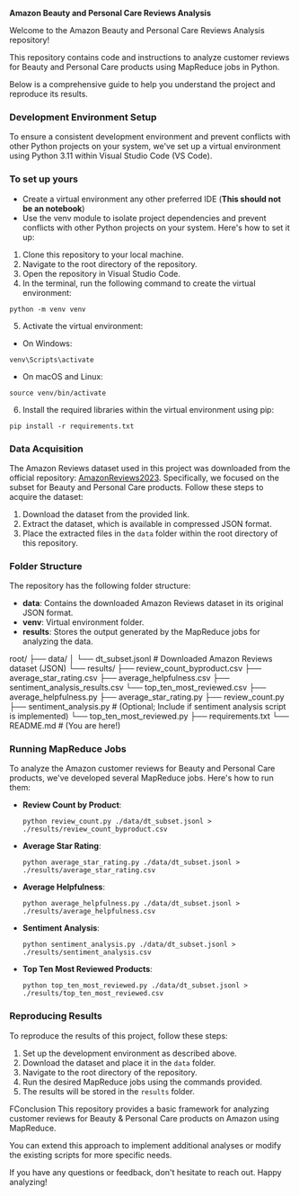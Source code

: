 **Amazon Beauty and Personal Care Reviews Analysis**

Welcome to the Amazon Beauty and Personal Care Reviews Analysis repository! 

This repository contains code and instructions to analyze customer reviews for Beauty and Personal Care products using MapReduce jobs in Python. 

Below is a comprehensive guide to help you understand the project and reproduce its results.

### Development Environment Setup

To ensure a consistent development environment and prevent conflicts with other Python projects on your system, we've set up a virtual environment using Python 3.11 within Visual Studio Code (VS Code). 

### To set up yours
- Create a virtual environment any other preferred IDE (**This should not be an notebook**)
- Use the venv module to isolate project dependencies and prevent conflicts with other Python projects on your system.
Here's how to set it up:

1. Clone this repository to your local machine.
2. Navigate to the root directory of the repository.
3. Open the repository in Visual Studio Code.
4. In the terminal, run the following command to create the virtual environment:

```
python -m venv venv
```

5. Activate the virtual environment:

- On Windows:

```
venv\Scripts\activate
```

- On macOS and Linux:

```
source venv/bin/activate
```

6. Install the required libraries within the virtual environment using pip:

```
pip install -r requirements.txt
```

### Data Acquisition

The Amazon Reviews dataset used in this project was downloaded from the official repository: [AmazonReviews2023](https://github.com/hyp1231/AmazonReviews2023). Specifically, we focused on the subset for Beauty and Personal Care products. Follow these steps to acquire the dataset:

1. Download the dataset from the provided link.
2. Extract the dataset, which is available in compressed JSON format.
3. Place the extracted files in the `data` folder within the root directory of this repository.

### Folder Structure

The repository has the following folder structure:

- **data**: Contains the downloaded Amazon Reviews dataset in its original JSON format.
- **venv**: Virtual environment folder.
- **results**: Stores the output generated by the MapReduce jobs for analyzing the data.

root/
├── data/
│   └── dt_subset.jsonl  # Downloaded Amazon Reviews dataset (JSON)
└── results/
    ├── review_count_byproduct.csv
    ├── average_star_rating.csv
    ├── average_helpfulness.csv
    ├── sentiment_analysis_results.csv
    └── top_ten_most_reviewed.csv
├── average_helpfulness.py
├── average_star_rating.py
├── review_count.py
├── sentiment_analysis.py  # (Optional; Include if sentiment analysis script is implemented)
└── top_ten_most_reviewed.py
├── requirements.txt
└── README.md  # (You are here!)

### Running MapReduce Jobs

To analyze the Amazon customer reviews for Beauty and Personal Care products, we've developed several MapReduce jobs. Here's how to run them:

- **Review Count by Product**:
  ```
  python review_count.py ./data/dt_subset.jsonl > ./results/review_count_byproduct.csv
  ```

- **Average Star Rating**:
  ```
  python average_star_rating.py ./data/dt_subset.jsonl > ./results/average_star_rating.csv
  ```

- **Average Helpfulness**:
  ```
  python average_helpfulness.py ./data/dt_subset.jsonl > ./results/average_helpfulness.csv
  ```

- **Sentiment Analysis**:
  ```
  python sentiment_analysis.py ./data/dt_subset.jsonl > ./results/sentiment_analysis.csv
  ```

- **Top Ten Most Reviewed Products**:
  ```
  python top_ten_most_reviewed.py ./data/dt_subset.jsonl > ./results/top_ten_most_reviewed.csv
  ```

### Reproducing Results

To reproduce the results of this project, follow these steps:

1. Set up the development environment as described above.
2. Download the dataset and place it in the `data` folder.
3. Navigate to the root directory of the repository.
4. Run the desired MapReduce jobs using the commands provided.
5. The results will be stored in the `results` folder.

FConclusion
This repository provides a basic framework for analyzing customer reviews for Beauty & Personal Care products on Amazon using MapReduce. 

You can extend this approach to implement additional analyses or modify the existing scripts for more specific needs.

If you have any questions or feedback, don't hesitate to reach out. Happy analyzing!
